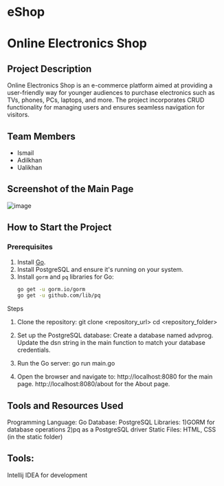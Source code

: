 # eShop

# Online Electronics Shop

## Project Description  
Online Electronics Shop is an e-commerce platform aimed at providing a user-friendly way for younger audiences to purchase electronics such as TVs, phones, PCs, laptops, and more. The project incorporates CRUD functionality for managing users and ensures seamless navigation for visitors.

## Team Members  
- Ismail  
- Adilkhan  
- Ualikhan  

## Screenshot of the Main Page  
![image](https://github.com/user-attachments/assets/23c4003f-10af-407d-ba46-fd5b0b0c8f3a)


## How to Start the Project  

### Prerequisites  
1. Install [Go](https://golang.org/doc/install).  
2. Install PostgreSQL and ensure it's running on your system.  
3. Install `gorm` and `pq` libraries for Go:  
   ```bash
   go get -u gorm.io/gorm
   go get -u github.com/lib/pq
Steps
1) Clone the repository:
git clone <repository_url>
cd <repository_folder>

2) Set up the PostgreSQL database:
Create a database named advprog.
Update the dsn string in the main function to match your database credentials.
3) Run the Go server:
go run main.go
4) Open the browser and navigate to:
http://localhost:8080 for the main page.
http://localhost:8080/about for the About page.

## Tools and Resources Used
Programming Language: Go
Database: PostgreSQL
Libraries:
1)GORM for database operations
2)pq as a PostgreSQL driver
Static Files: HTML, CSS (in the static folder)
## Tools:
Intellij IDEA for development
